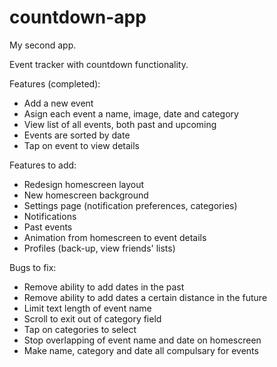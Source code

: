 # countdown-app
My second app.

Event tracker with countdown functionality. 

Features (completed):

- Add a new event
- Asign each event a name, image, date and category
- View list of all events, both past and upcoming
- Events are sorted by date
- Tap on event to view details

Features to add:

- Redesign homescreen layout
- New homescreen background
- Settings page (notification preferences, categories)
- Notifications
- Past events
- Animation from homescreen to event details
- Profiles (back-up, view friends' lists)

Bugs to fix:

- Remove ability to add dates in the past
- Remove ability to add dates a certain distance in the future
- Limit text length of event name
- Scroll to exit out of category field
- Tap on categories to select
- Stop overlapping of event name and date on homescreen
- Make name, category and date all compulsary for events
